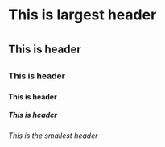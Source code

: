 # This is largest header <h1>
## This is header <h2>
### This is header <h3>
#### This is header <h4>
##### This is header <h5>
###### This is the smallest header <h6>
